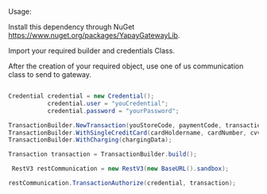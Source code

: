Usage:

Install this dependency through NuGet https://www.nuget.org/packages/YapayGatewayLib.

Import your required builder and credentials Class.

After the creation of your required object, use one of us communication class to send to gateway.


```c#

Credential credential = new Credential();
           credential.user = "youCredential";
           credential.password = "yourPassword";

TransactionBuilder.NewTransaction(youStoreCode, paymentCode, transactionNumber, transactionValue);
TransactionBuilder.WithSingleCreditCard(cardHoldername, cardNumber, cvv, expirationDate);
TransactionBuilder.WithCharging(chargingData);

Transaction transaction = TransactionBuilder.build();

 RestV3 restCommunication = new RestV3(new BaseURL().sandbox);

restCommunication.TransactionAuthorize(credential, transaction);
